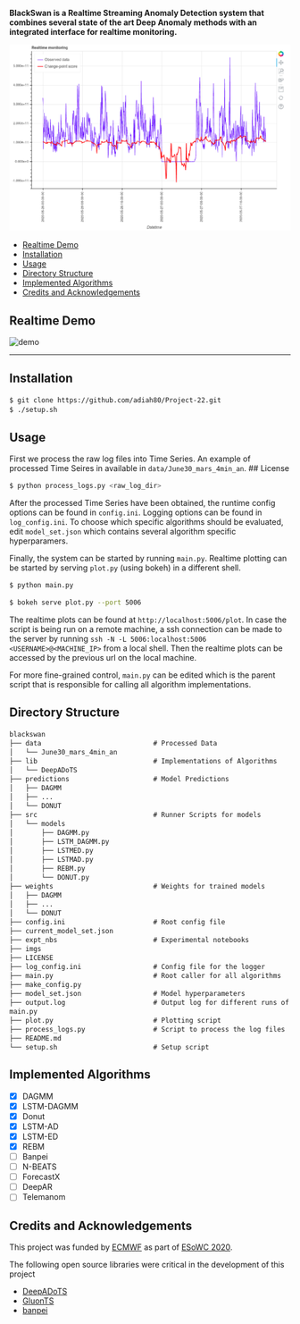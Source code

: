 **BlackSwan is a Realtime Streaming Anomaly Detection system that combines several state of the art Deep Anomaly methods with an integrated interface for realtime monitoring.**

![image](imgs/anomaly.png)

- [Realtime Demo](#realtime-demo)
- [Installation](#installation)
- [Usage](#usage)
- [Directory Structure](#directory-structure)
- [Implemented Algorithms](#implemented-algorithms)
- [Credits and Acknowledgements](#credits-and-acknowledgements)



## Realtime Demo

![demo](imgs/demo.gif)

---

## Installation

```sh
$ git clone https://github.com/adiah80/Project-22.git
$ ./setup.sh
```

## Usage

First we process the raw log files into Time Series. An example of processed Time Seires in available in `data/June30_mars_4min_an`.  ## License



```sh
$ python process_logs.py <raw_log_dir>
```

After the processed Time Series have been obtained, the runtime config options can be found in `config.ini`. Logging options can be found in `log_config.ini`. To choose which specific algorithms should be evaluated, edit `model_set.json` which contains several algorithm specific hyperparamers. 

Finally, the system can be started by running `main.py`. Realtime plotting can be started by serving `plot.py` (using bokeh) in a different shell.


```sh
$ python main.py
```

```sh
$ bokeh serve plot.py --port 5006
```

The realtime plots can be found at `http://localhost:5006/plot`. In case the script is being run on a remote machine, a ssh connection can be made to the server by running `ssh -N -L 5006:localhost:5006 <USERNAME>@<MACHINE_IP>` from a local shell. Then the realtime plots can be accessed by the previous url on the local machine.

For more fine-grained control, `main.py` can be edited which is the parent script that is responsible for calling all algorithm implementations.


## Directory Structure

```
blackswan
├── data                            # Processed Data
│   └── June30_mars_4min_an
├── lib                             # Implementations of Algorithms
│   └── DeepADoTS
├── predictions                     # Model Predictions
│   ├── DAGMM
│   ├── ...
│   └── DONUT
├── src                             # Runner Scripts for models
│   └── models
│       ├── DAGMM.py
│       ├── LSTM_DAGMM.py
│       ├── LSTMED.py
│       ├── LSTMAD.py
│       ├── REBM.py
│       └── DONUT.py
├── weights                         # Weights for trained models
│   ├── DAGMM
│   ├── ...
│   └── DONUT
├── config.ini                      # Root config file 
├── current_model_set.json          
├── expt_nbs                        # Experimental notebooks
├── imgs            
├── LICENSE
├── log_config.ini                  # Config file for the logger
├── main.py                         # Root caller for all algorithms 
├── make_config.py
├── model_set.json                  # Model hyperparameters
├── output.log                      # Output log for different runs of main.py
├── plot.py                         # Plotting script
├── process_logs.py                 # Script to process the log files
├── README.md
└── setup.sh                        # Setup script

```

## Implemented Algorithms

- [x] DAGMM 
- [x] LSTM-DAGMM
- [x] Donut
- [x] LSTM-AD
- [x] LSTM-ED
- [x] REBM
- [ ] Banpei
- [ ] N-BEATS
- [ ] ForecastX
- [ ] DeepAR
- [ ] Telemanom 

## Credits and Acknowledgements

This project was funded by [ECMWF](https://www.ecmwf.int/) as part of [ESoWC 2020](https://esowc.ecmwf.int/). 

The following open source libraries were critical in the development of this project
  - [DeepADoTS](https://github.com/KDD-OpenSource/DeepADoTS)
  - [GluonTS](https://gluon-ts.mxnet.io/)
  - [banpei](https://github.com/tsurubee/banpei)
